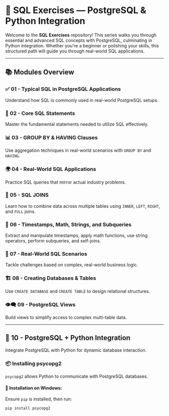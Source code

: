 # 🐘 SQL Exercises — PostgreSQL & Python Integration

Welcome to the **SQL Exercises** repository! This series walks you through essential and advanced SQL concepts with PostgreSQL, culminating in Python integration. Whether you're a beginner or polishing your skills, this structured path will guide you through real-world SQL applications.

---

## 📚 Modules Overview

### ✅ 01 - Typical SQL in PostgreSQL Applications  
Understand how SQL is commonly used in real-world PostgreSQL setups.

### 🧠 02 - Core SQL Statements  
Master the fundamental statements needed to utilize SQL effectively.

### 📊 03 - GROUP BY & HAVING Clauses  
Use aggregation techniques in real-world scenarios with `GROUP BY` and `HAVING`.

### 🌍 04 - Real-World SQL Applications  
Practice SQL queries that mirror actual industry problems.

### 🔗 05 - SQL JOINS  
Learn how to combine data across multiple tables using `INNER`, `LEFT`, `RIGHT`, and `FULL` joins.

### 🧮 06 - Timestamps, Math, Strings, and Subqueries  
Extract and manipulate timestamps, apply math functions, use string operators, perform subqueries, and self-joins.

### 🧪 07 - Real-World SQL Scenarios  
Tackle challenges based on complex, real-world business logic.

### 🏗️ 08 - Creating Databases & Tables  
Use `CREATE DATABASE` and `CREATE TABLE` to design relational structures.

### 👁️‍🗨️ 09 - PostgreSQL Views  
Build views to simplify access to complex multi-table data.

---

## 🐍 10 - PostgreSQL + Python Integration  

Integrate PostgreSQL with Python for dynamic database interaction.

### 📦 Installing psycopg2  
`psycopg2` allows Python to communicate with PostgreSQL databases.

#### 🔧 Installation on Windows:
Ensure `pip` is installed, then run:

```bash
pip install psycopg2
